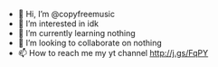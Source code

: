 - 👋 Hi, I’m @copyfreemusic
- 👀 I’m interested in idk
- 🌱 I’m currently learning nothing
- 💞️ I’m looking to collaborate on nothing
- 📫 How to reach me my yt channel http://j.gs/FqPY

<!---
copyfreemusic/copyfreemusic is a ✨ special ✨ repository because its `README.md` (this file) appears on your GitHub profile.
You can click the Preview link to take a look at your changes.
--->

